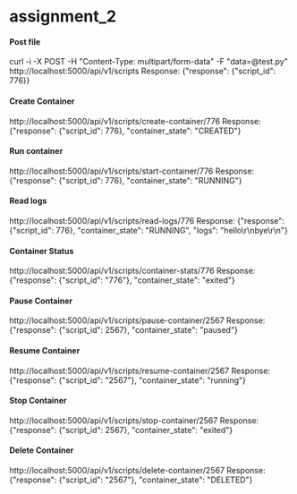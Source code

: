 # assignment_2
<h4>Post file</h4>
curl -i -X POST -H "Content-Type: multipart/form-data" -F "data=@test.py" http://localhost:5000/api/v1/scripts
Response:
{"response": {"script_id": 776}}

<h4>Create Container</h4>
http://localhost:5000/api/v1/scripts/create-container/776
Response:
{"response": {"script_id": 776}, "container_state": "CREATED"}

<h4>Run container</h4>
http://localhost:5000/api/v1/scripts/start-container/776
Response:
{"response": {"script_id": 776}, "container_state": "RUNNING"}

<h4>Read logs</h4>
http://localhost:5000/api/v1/scripts/read-logs/776
Response:
{"response": {"script_id": 776}, "container_state": "RUNNING", "logs": "hello\r\nbye\r\n"}

<h4>Container Status</h4>
http://localhost:5000/api/v1/scripts/container-stats/776
Response: 
{"response": {"script_id": "776"}, "container_state": "exited"}


<h4>Pause Container</h4>
http://localhost:5000/api/v1/scripts/pause-container/2567
Response:
{"response": {"script_id": 2567}, "container_state": "paused"}

<h4>Resume Container</h4>
http://localhost:5000/api/v1/scripts/resume-container/2567
Response:
{"response": {"script_id": "2567"}, "container_state": "running"}

<h4>Stop Container</h4>
http://localhost:5000/api/v1/scripts/stop-container/2567
Response:
{"response": {"script_id": 2567}, "container_state": "exited"}

<h4>Delete Container</h4>
http://localhost:5000/api/v1/scripts/delete-container/2567
Response:
{"response": {"script_id": "2567"}, "container_state": "DELETED"}
